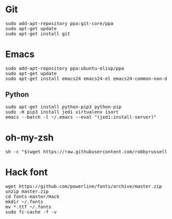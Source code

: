 # Git
<pre>
sudo add-apt-repository ppa:git-core/ppa
sudo apt-get update
sudo apt-get install git
</pre>

# Emacs
<pre>
sudo add-apt-repository ppa:ubuntu-elisp/ppa
sudo apt-get update
sudo apt-get install emacs24 emacs24-el emacs24-common-non-dfsg
</pre>

## Python
<pre>
sudo apt-get install python-pip3 python-pip
sudo -H pip3 install jedi virtualenv isort
emacs --batch -l ~/.emacs --eval "(jedi:install-server)"
</pre>

# oh-my-zsh
<pre>
sh -c "$(wget https://raw.githubusercontent.com/robbyrussell/oh-my-zsh/master/tools/install.sh -O -)"
</pre>

# Hack font
<pre>
wget https://github.com/powerline/fonts/archive/master.zip
unzip master.zip
cd fonts-master/Hack
mkdir ~/.fonts
mv *.ttf ~/.fonts
sudo fc-cache -f -v
</pre>
